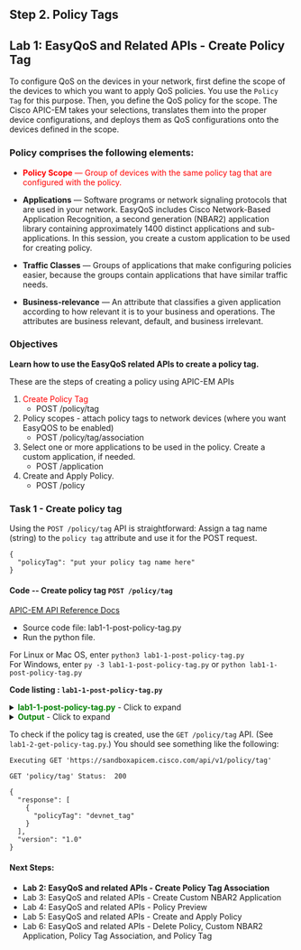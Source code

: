 ## Step 2.  Policy Tags

## Lab 1: EasyQoS and Related APIs - Create Policy Tag


To configure QoS on the devices in your network, first define the scope of the devices to which you want to apply QoS policies. You use the `Policy Tag` for this purpose. Then, you define the QoS policy for the scope. The Cisco APIC-EM takes your selections, translates them into the proper device configurations, and deploys them as QoS configurations onto the devices defined in the scope.

### Policy comprises the following elements:

* <font color='red'>**Policy Scope** — Group of devices with the same policy tag that are configured with the policy.</font>

* **Applications** — Software programs or network signaling protocols that are used in your network. EasyQoS includes Cisco Network-Based Application Recognition, a second generation (NBAR2) application library containing approximately 1400 distinct applications and sub-applications. In this session, you create a custom application to be used for creating policy.

* **Traffic Classes** — Groups of applications that make configuring policies easier, because the groups contain applications that have similar traffic needs.

* **Business-relevance** — An attribute that classifies a given application according to how relevant it is to your business and operations. The attributes are business relevant, default, and business irrelevant.


### Objectives
**Learn how to use the EasyQoS related APIs to create a policy tag.**

These are the steps of creating a policy using APIC-EM APIs


1. <font color='red'>Create Policy Tag</font>
   * POST /policy/tag
2. Policy scopes - attach policy tags to network devices (where you want EasyQOS to be enabled)
   * POST /policy/tag/association
3. Select one or more applications to be used in the policy. Create a custom application, if needed.
   * POST /application
4. Create and Apply Policy.
   * POST /policy

### Task 1 - Create policy tag
Using the `POST /policy/tag` API is straightforward: Assign a tag name (string) to the `policy tag` attribute and use it for the POST request.

```
{
  "policyTag": "put your policy tag name here"
}
```

#### Code -- Create policy tag `POST /policy/tag`

[APIC-EM API Reference Docs](http://devnetapic.cisco.com/)

*  Source code file: lab1-1-post-policy-tag.py
*  Run the python file.<br>

For Linux or Mac OS, enter  `python3 lab1-1-post-policy-tag.py`<br>
For Windows, enter  `py -3 lab1-1-post-policy-tag.py` or `python lab1-1-post-policy-tag.py`<br>

**Code listing : `lab1-1-post-policy-tag.py`**

<details>
<summary><font color='green'><b>lab1-1-post-policy-tag.py</b></font> - Click to expand</summary>

<pre><code>
"""
Script name: lab1-1-post-policy-tag
Create a policy tag
"""

from apicem import \* # APIC-EM IP is assigned in apicem_config.py

def create_policy_tag(ap,tag_json):
    """
    This function creates a policy tag

    Parameters
    ----------
    ap (object): An apic-em object that is defined in apicem.py
    tag_json(JSON): A JSON object for POST /policy/tag

    Return:
    -------
    None

    """

    try:
        resp = ap.post(api="policy/tag",data=tag\_json,printOut=True)
    except:
        print ("Something wrong with POST /policy/tag !")

##################################################################

if \_\_name\_\_ == "\_\_main\_\_": # Only run as a script

    myapicem = apicem() # Initialize apicem instance, taking all defaults from apicem_config.py

    # Get the user's input in the loop until input is not null or is 'exit'
    print ("** Tag must only include letters, numbers, underscore and hyphen, with no spaces between words **")
    while True:
        pTag = input('=> Enter the name of the policy tag that you want to create: ')
        pTag = pTag.lstrip() # Ignore leading space
        if pTag.lower() == 'exit':
            sys.exit()  
        if pTag == "":
            print ("Oops! Policy tag name cannot be NULL please try again or enter 'exit'")
        else:
            break

    # JSON for "POST policy/tag" request, taking user's input as tag name <br>       
    tag_json = {
        "policyTag": pTag    
    }

    create_policy_tag(myapicem,tag_json) # Create tag function

</code></pre>
</details>

<details>
<summary><font color='green'><b>Output</b></font> - Click to expand</summary>

<pre><code>
` Tag must only include letters, numbers, underscore and hyphen, no space between two words `
=> Enter policy tag name that you like to create: devnet_tag

Executing POST 'https://sandboxapicem.cisco.com/api/v1/policy/tag'

POST 'policy/tag' Status:  202

Response:
 {
    "version": "1.0",
    "response": {
        "taskId": "55f778c0-659f-4898-b646-bc35a3faf9a5",
        "url": "/api/v1/task/55f778c0-659f-4898-b646-bc35a3faf9a5"
    }
}
</code></pre>
</details>

To check if the policy tag is created, use the `GET /policy/tag` API. (See `lab1-2-get-policy-tag.py`.) You should see something like the following:


```
Executing GET 'https://sandboxapicem.cisco.com/api/v1/policy/tag'

GET 'policy/tag' Status:  200

{
  "response": [
    {
      "policyTag": "devnet_tag"
    }
  ],
  "version": "1.0"
}
```

#### Next Steps:

* **Lab 2: EasyQoS and related APIs - Create Policy Tag Association**
* Lab 3: EasyQoS and related APIs - Create Custom NBAR2 Application
* Lab 4: EasyQoS and related APIs - Policy Preview
* Lab 5: EasyQoS and related APIs - Create and Apply Policy
* Lab 6: EasyQoS and related APIs - Delete Policy, Custom NBAR2 Application, Policy Tag Association, and Policy Tag
